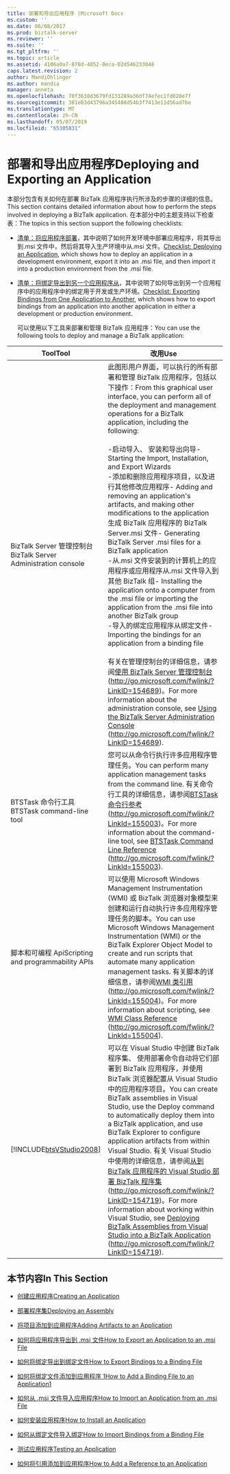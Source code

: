 ```yaml
---
title: 部署和导出应用程序 |Microsoft Docs
ms.custom: ''
ms.date: 06/08/2017
ms.prod: biztalk-server
ms.reviewer: ''
ms.suite: ''
ms.tgt_pltfrm: ''
ms.topic: article
ms.assetid: 4106a0a7-878d-4052-8eca-02d546233048
caps.latest.revision: 2
author: MandiOhlinger
ms.author: mandia
manager: anneta
ms.openlocfilehash: 70f3638d3679fd133289a36df74efec1fd020e7f
ms.sourcegitcommit: 381e83d43796a345488d54b3f7413e11d56ad7be
ms.translationtype: MT
ms.contentlocale: zh-CN
ms.lasthandoff: 05/07/2019
ms.locfileid: "65305831"
---
```

# <a name="deploying-and-exporting-an-application"></a><span data-ttu-id="b2873-102">部署和导出应用程序</span><span class="sxs-lookup"><span data-stu-id="b2873-102">Deploying and Exporting an Application</span></span>
<span data-ttu-id="b2873-103">本部分包含有关如何在部署 BizTalk 应用程序执行所涉及的步骤的详细的信息。</span><span class="sxs-lookup"><span data-stu-id="b2873-103">This section contains detailed information about how to perform the steps involved in deploying a BizTalk application.</span></span> <span data-ttu-id="b2873-104">在本部分中的主题支持以下检查表：</span><span class="sxs-lookup"><span data-stu-id="b2873-104">The topics in this section support the following checklists:</span></span>  
  
- <span data-ttu-id="b2873-105">[清单：将应用程序部署](../technical-guides/checklist-deploying-an-application.md)，其中说明了如何开发环境中部署应用程序，将其导出到.msi 文件中，然后将其导入生产环境中从.msi 文件。</span><span class="sxs-lookup"><span data-stu-id="b2873-105">[Checklist: Deploying an Application](../technical-guides/checklist-deploying-an-application.md), which shows how to deploy an application in a development environment, export it into an .msi file, and then import it into a production environment from the .msi file.</span></span>  
  
- <span data-ttu-id="b2873-106">[清单：将绑定导出到另一个应用程序从](../technical-guides/checklist-exporting-bindings-from-one-application-to-another.md)，其中说明了如何导出到另一个应用程序中的应用程序中的绑定用于开发或生产环境。</span><span class="sxs-lookup"><span data-stu-id="b2873-106">[Checklist: Exporting Bindings from One Application to Another](../technical-guides/checklist-exporting-bindings-from-one-application-to-another.md), which shows how to export bindings from an application into another application in either a development or production environment.</span></span>  
  
  <span data-ttu-id="b2873-107">可以使用以下工具来部署和管理 BizTalk 应用程序：</span><span class="sxs-lookup"><span data-stu-id="b2873-107">You can use the following tools to deploy and manage a BizTalk application:</span></span>  
  
|                             <span data-ttu-id="b2873-108">Tool</span><span class="sxs-lookup"><span data-stu-id="b2873-108">Tool</span></span>                             |                                                                                                                                                                                                                                                                                                                                                                                                                                 <span data-ttu-id="b2873-109">改用</span><span class="sxs-lookup"><span data-stu-id="b2873-109">Use</span></span>                                                                                                                                                                                                                                                                                                                                                                                                                                  |
|--------------------------------------------------------------|----------------------------------------------------------------------------------------------------------------------------------------------------------------------------------------------------------------------------------------------------------------------------------------------------------------------------------------------------------------------------------------------------------------------------------------------------------------------------------------------------------------------------------------------------------------------------------------------------------------------------------------------------------------------------------------------------------------------------------------------------------------------------------------------------------------------------------------------------------------------|
|            <span data-ttu-id="b2873-110">BizTalk Server 管理控制台</span><span class="sxs-lookup"><span data-stu-id="b2873-110">BizTalk Server Administration console</span></span>             | <span data-ttu-id="b2873-111">此图形用户界面，可以执行的所有部署和管理 BizTalk 应用程序，包括以下操作：</span><span class="sxs-lookup"><span data-stu-id="b2873-111">From this graphical user interface, you can perform all of the deployment and management operations for a BizTalk application, including the following:</span></span><br /><br /> <span data-ttu-id="b2873-112">-启动导入、 安装和导出向导</span><span class="sxs-lookup"><span data-stu-id="b2873-112">-   Starting the Import, Installation, and Export Wizards</span></span><br /><span data-ttu-id="b2873-113">-添加和删除应用程序项目，以及进行其他修改应用程序</span><span class="sxs-lookup"><span data-stu-id="b2873-113">-   Adding and removing an application's artifacts, and making other modifications to the application</span></span><br /><span data-ttu-id="b2873-114">生成 BizTalk 应用程序的 BizTalk Server.msi 文件</span><span class="sxs-lookup"><span data-stu-id="b2873-114">-   Generating BizTalk Server .msi files for a BizTalk application</span></span><br /><span data-ttu-id="b2873-115">-从.msi 文件安装到的计算机上的应用程序或应用程序从.msi 文件导入到其他 BizTalk 组</span><span class="sxs-lookup"><span data-stu-id="b2873-115">-   Installing the application onto a computer from the .msi file or importing the application from the .msi file into another BizTalk group</span></span><br /><span data-ttu-id="b2873-116">-导入的绑定应用程序从绑定文件</span><span class="sxs-lookup"><span data-stu-id="b2873-116">-   Importing the bindings for an application from a binding file</span></span><br /><br /> <span data-ttu-id="b2873-117">有关在管理控制台的详细信息，请参阅[使用 BizTalk Server 管理控制台](http://go.microsoft.com/fwlink/?LinkID=154689)(<http://go.microsoft.com/fwlink/?LinkID=154689>)。</span><span class="sxs-lookup"><span data-stu-id="b2873-117">For more information about the administration console, see [Using the BizTalk Server Administration Console](http://go.microsoft.com/fwlink/?LinkID=154689) (<http://go.microsoft.com/fwlink/?LinkID=154689>).</span></span> |
|                  <span data-ttu-id="b2873-118">BTSTask 命令行工具</span><span class="sxs-lookup"><span data-stu-id="b2873-118">BTSTask command-line tool</span></span>                   |                                                                                                                                                                                                                                                                                                  <span data-ttu-id="b2873-119">您可以从命令行执行许多应用程序管理任务。</span><span class="sxs-lookup"><span data-stu-id="b2873-119">You can perform many application management tasks from the command line.</span></span> <span data-ttu-id="b2873-120">有关命令行工具的详细信息，请参阅[BTSTask 命令行参考](http://go.microsoft.com/fwlink/?LinkId=155003)(<http://go.microsoft.com/fwlink/?LinkId=155003>)。</span><span class="sxs-lookup"><span data-stu-id="b2873-120">For more information about the command-line tool, see [BTSTask Command Line Reference](http://go.microsoft.com/fwlink/?LinkId=155003) (<http://go.microsoft.com/fwlink/?LinkId=155003>).</span></span>                                                                                                                                                                                                                                                                                                   |
|              <span data-ttu-id="b2873-121">脚本和可编程 Api</span><span class="sxs-lookup"><span data-stu-id="b2873-121">Scripting and programmability APIs</span></span>              |                                                                                                                                                                                                                                                           <span data-ttu-id="b2873-122">可以使用 Microsoft Windows Management Instrumentation (WMI) 或 BizTalk 浏览器对象模型来创建和运行自动执行许多应用程序管理任务的脚本。</span><span class="sxs-lookup"><span data-stu-id="b2873-122">You can use Microsoft Windows Management Instrumentation (WMI) or the BizTalk Explorer Object Model to create and run scripts that automate many application management tasks.</span></span> <span data-ttu-id="b2873-123">有关脚本的详细信息，请参阅[WMI 类引用](http://go.microsoft.com/fwlink/?LinkId=155004)(<http://go.microsoft.com/fwlink/?LinkId=155004>)。</span><span class="sxs-lookup"><span data-stu-id="b2873-123">For more information about scripting, see [WMI Class Reference](http://go.microsoft.com/fwlink/?LinkId=155004) (<http://go.microsoft.com/fwlink/?LinkId=155004>).</span></span>                                                                                                                                                                                                                                                           |
| [!INCLUDE[btsVStudio2008](../includes/btsvstudio2008-md.md)] |                                                                                                                                                                                                <span data-ttu-id="b2873-124">可以在 Visual Studio 中创建 BizTalk 程序集、 使用部署命令自动将它们部署到 BizTalk 应用程序，并使用 BizTalk 浏览器配置从 Visual Studio 中的应用程序项目。</span><span class="sxs-lookup"><span data-stu-id="b2873-124">You can create BizTalk assemblies in Visual Studio, use the Deploy command to automatically deploy them into a BizTalk application, and use BizTalk Explorer to configure application artifacts from within Visual Studio.</span></span> <span data-ttu-id="b2873-125">有关 Visual Studio 中使用的详细信息，请参阅[从到 BizTalk 应用程序的 Visual Studio 部署 BizTalk 程序集](http://go.microsoft.com/fwlink/?LinkID=154719)(<http://go.microsoft.com/fwlink/?LinkID=154719>)。</span><span class="sxs-lookup"><span data-stu-id="b2873-125">For more information about working within Visual Studio, see [Deploying BizTalk Assemblies from Visual Studio into a BizTalk Application](http://go.microsoft.com/fwlink/?LinkID=154719) (<http://go.microsoft.com/fwlink/?LinkID=154719>).</span></span>                                                                                                                                                                                                |
  
## <a name="in-this-section"></a><span data-ttu-id="b2873-126">本节内容</span><span class="sxs-lookup"><span data-stu-id="b2873-126">In This Section</span></span>  
  
-   [<span data-ttu-id="b2873-127">创建应用程序</span><span class="sxs-lookup"><span data-stu-id="b2873-127">Creating an Application</span></span>](../technical-guides/creating-an-application.md)  
  
-   [<span data-ttu-id="b2873-128">部署程序集</span><span class="sxs-lookup"><span data-stu-id="b2873-128">Deploying an Assembly</span></span>](../technical-guides/deploying-an-assembly.md)  
  
-   [<span data-ttu-id="b2873-129">将项目添加到应用程序</span><span class="sxs-lookup"><span data-stu-id="b2873-129">Adding Artifacts to an Application</span></span>](../technical-guides/adding-artifacts-to-an-application.md)  
  
-   [<span data-ttu-id="b2873-130">如何将应用程序导出到 .msi 文件</span><span class="sxs-lookup"><span data-stu-id="b2873-130">How to Export an Application to an .msi File</span></span>](../technical-guides/how-to-export-an-application-to-an-msi-file.md)  
  
-   [<span data-ttu-id="b2873-131">如何将绑定导出到绑定文件</span><span class="sxs-lookup"><span data-stu-id="b2873-131">How to Export Bindings to a Binding File</span></span>](../technical-guides/how-to-export-bindings-to-a-binding-file.md)  
  
-   [<span data-ttu-id="b2873-132">如何将绑定文件添加到应用程序 1</span><span class="sxs-lookup"><span data-stu-id="b2873-132">How to Add a Binding File to an Application1</span></span>](../technical-guides/how-to-add-a-binding-file-to-an-application1.md)  
  
-   [<span data-ttu-id="b2873-133">如何从 .msi 文件导入应用程序</span><span class="sxs-lookup"><span data-stu-id="b2873-133">How to Import an Application from an .msi File</span></span>](../technical-guides/how-to-import-an-application-from-an-msi-file.md)  
  
-   [<span data-ttu-id="b2873-134">如何安装应用程序</span><span class="sxs-lookup"><span data-stu-id="b2873-134">How to Install an Application</span></span>](../technical-guides/how-to-install-an-application.md)  
  
-   [<span data-ttu-id="b2873-135">如何从绑定文件导入绑定</span><span class="sxs-lookup"><span data-stu-id="b2873-135">How to Import Bindings from a Binding File</span></span>](../technical-guides/how-to-import-bindings-from-a-binding-file.md)  
  
-   [<span data-ttu-id="b2873-136">测试应用程序</span><span class="sxs-lookup"><span data-stu-id="b2873-136">Testing an Application</span></span>](../technical-guides/testing-an-application.md)  
  
-   [<span data-ttu-id="b2873-137">如何将引用添加到应用程序</span><span class="sxs-lookup"><span data-stu-id="b2873-137">How to Add a Reference to an Application</span></span>](../technical-guides/how-to-add-a-reference-to-an-application.md)